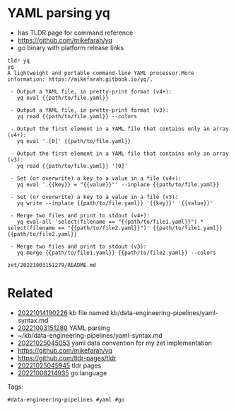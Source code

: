 # YAML parsing yq

- has TLDR page for command reference
- https://github.com/mikefarah/yq
- go binary with platform release links

```
tldr yq
yq
A lightweight and portable command-line YAML processor.More information: https://mikefarah.gitbook.io/yq/.

 - Output a YAML file, in pretty-print format (v4+):
   yq eval {{path/to/file.yaml}}

 - Output a YAML file, in pretty-print format (v3):
   yq read {{path/to/file.yaml}} --colors

 - Output the first element in a YAML file that contains only an array (v4+):
   yq eval '.[0]' {{path/to/file.yaml}}

 - Output the first element in a YAML file that contains only an array (v3):
   yq read {{path/to/file.yaml}} '[0]'

 - Set (or overwrite) a key to a value in a file (v4+):
   yq eval '.{{key}} = "{{value}}"' --inplace {{path/to/file.yaml}}

 - Set (or overwrite) a key to a value in a file (v3):
   yq write --inplace {{path/to/file.yaml}} '{{key}}' '{{value}}'

 - Merge two files and print to stdout (v4+):
   yq eval-all 'select(filename == "{{path/to/file1.yaml}}") * select(filename == "{{path/to/file2.yaml}}")' {{path/to/file1.yaml}} {{path/to/file2.yaml}}

 - Merge two files and print to stdout (v3):
   yq merge {{path/to/file1.yaml}} {{path/to/file2.yaml}} --colors
```

` zet/20221003151279/README.md `

# Related

- [20221014190226](/zet/20221014190226/README.md) kb file named kb/data-engineering-pipelines/yaml-syntax.md
- [20221003151280](/zet/20221003151280/README.md) YAML parsing
- ~/kb/data-engineering-pipelines/yaml-syntax.md
- [20221025045053](/zet/20221025045053/README.md) yaml data convention for my zet implementation
- https://github.com/mikefarah/yq
- https://github.com/tldr-pages/tldr
- [20221025045945](/zet/20221025045945/README.md) tldr pages
- [20221008214935](/zet/20221008214935/README.md) go language

Tags:

    #data-engineering-pipelines #yaml #go
